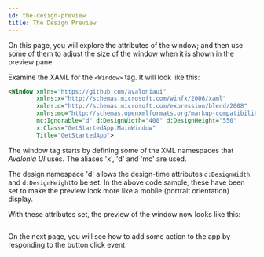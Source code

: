 ```yaml
---
id: the-design-preview
title: The Design Preview
---
```


On this page, you will explore the attributes of the window; and then use some of them to adjust the size of the window when it is shown in the preview pane.

Examine the XAML for the `<Window>` tag. It will look like this:

```xml
<Window xmlns="https://github.com/avaloniaui"
        xmlns:x="http://schemas.microsoft.com/winfx/2006/xaml"
        xmlns:d="http://schemas.microsoft.com/expression/blend/2008"
        xmlns:mc="http://schemas.openxmlformats.org/markup-compatibility/2006"
        mc:Ignorable="d" d:DesignWidth="400" d:DesignHeight="550"
        x:Class="GetStartedApp.MainWindow"
        Title="GetStartedApp">
```

The window tag starts by defining some of the XML namespaces that _Avalonia UI_ uses. The aliases 'x', 'd' and 'mc' are used.

The design namespace 'd' allows the design-time attributes `d:DesignWidth` and `d:DesignHeight`to be set. In the above code sample, these have been set to make the preview look more like a mobile (portrait orientation) display. 

With these attributes set, the preview of the window now looks like this:

<div style={{textAlign: 'center'}}>
    <img src="/img/get-started/the-design-preview/image (64).png" alt="" />
</div>

On the next page, you will see how to add some action to the app by responding to the button click event. 
